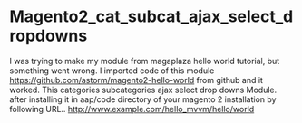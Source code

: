 # Magento2_cat_subcat_ajax_select_dropdowns

I was trying to make my module from magaplaza hello world tutorial, but something went wrong. 
I imported code of this module https://github.com/astorm/magento2-hello-world from github and it worked.
This categories subcategories ajax select drop downs Module.
after installing it in aap/code directory of your magento 2 installation by following URL.. http://www.example.com/hello_mvvm/hello/world
